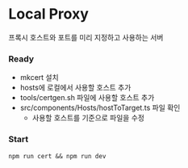 # Local Proxy

프록시 호스트와 포트를 미리 지정하고 사용하는 서버

### Ready
- mkcert 설치
- hosts에 로컬에서 사용할 호스트 추가
- tools/certgen.sh 파일에 사용할 호스트 추가
- src/components/Hosts/hostToTarget.ts 파일 확인
  - 사용할 호스트를 기준으로 파일을 수정

### Start
```
npm run cert && npm run dev
```